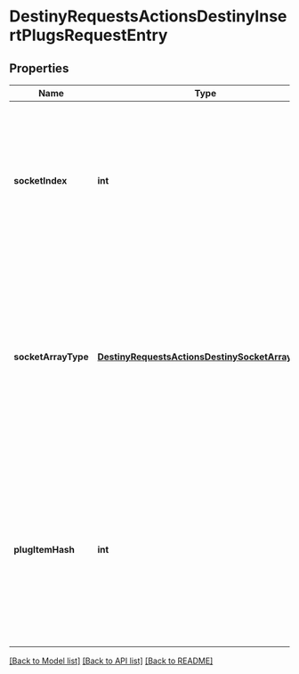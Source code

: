 # DestinyRequestsActionsDestinyInsertPlugsRequestEntry

## Properties
Name | Type | Description | Notes
------------ | ------------- | ------------- | -------------
**socketIndex** | **int** | The index into the socket array, which identifies the specific socket being operated on. We also need to know the socketArrayType in order to uniquely identify the socket.  Don&#39;t point to or try to insert a plug into an infusion socket. It won&#39;t work. | [optional] 
**socketArrayType** | [**DestinyRequestsActionsDestinySocketArrayType**](DestinyRequestsActionsDestinySocketArrayType.md) | This property, combined with the socketIndex, tells us which socket we are referring to (since operations can be performed on both Intrinsic and \&quot;default\&quot; sockets, and they occupy different arrays in the Inventory Item Definition). I know, I know. Don&#39;t give me that look. | [optional] 
**plugItemHash** | **int** | Plugs are never instanced (except in infusion). So with the hash alone, we should be able to: 1) Infer whether the player actually needs to have the item, or if it&#39;s a reusable plug 2) Perform any operation needed to use the Plug, including removing the plug item and running reward sheets. | [optional] 

[[Back to Model list]](../README.md#documentation-for-models) [[Back to API list]](../README.md#documentation-for-api-endpoints) [[Back to README]](../README.md)


